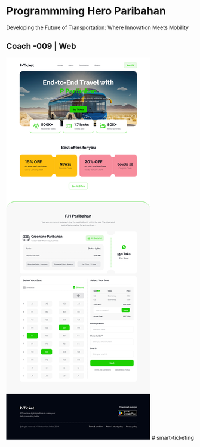 # Programmming Hero Paribahan

Developing the Future of Transportation: Where Innovation Meets Mobility

## Coach -009 | Web

<img src="./Landing Page Design.jpg" />
# smart-ticketing

